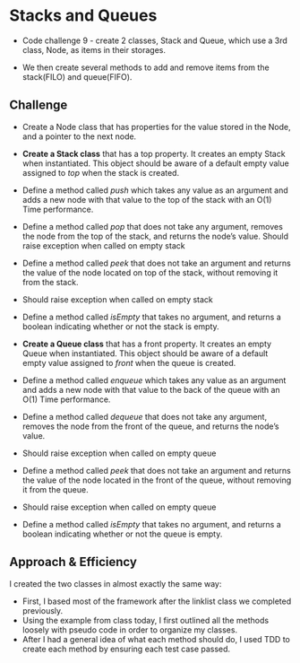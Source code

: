 # Stacks and Queues
- Code challenge 9 - create 2 classes, Stack and Queue, which use a 3rd class, Node, as items in their storages. 

- We then create several methods to add and remove items from the stack(FILO) and queue(FIFO).

## Challenge
- Create a Node class that has properties for the value stored in the Node, and a pointer to the next node.
- **Create a Stack class** that has a top property. It creates an empty Stack when instantiated.
This object should be aware of a default empty value assigned to *top* when the stack is created.
- Define a method called *push* which takes any value as an argument and adds a new node with that value to the top of the stack with an O(1) Time performance.
- Define a method called *pop* that does not take any argument, removes the node from the top of the stack, and returns the node’s value.
Should raise exception when called on empty stack
- Define a method called *peek* that does not take an argument and returns the value of the node located on top of the stack, without removing it from the stack.
- Should raise exception when called on empty stack
- Define a method called *isEmpty* that takes no argument, and returns a boolean indicating whether or not the stack is empty.

- **Create a Queue class** that has a front property. It creates an empty Queue when instantiated.
This object should be aware of a default empty value assigned to *front* when the queue is created.
- Define a method called *enqueue* which takes any value as an argument and adds a new node with that value to the back of the queue with an O(1) Time performance.
- Define a method called *dequeue* that does not take any argument, removes the node from the front of the queue, and returns the node’s value.
- Should raise exception when called on empty queue
- Define a method called *peek* that does not take an argument and returns the value of the node located in the front of the queue, without removing it from the queue.
- Should raise exception when called on empty queue
- Define a method called *isEmpty* that takes no argument, and returns a boolean indicating whether or not the queue is empty.

## Approach & Efficiency
I created the two classes in almost exactly the same way:

- First, I based most of the framework after the linklist class we completed previously.
- Using the example from class today, I first outlined all the methods loosely with pseudo code in order to organize my classes.
- After I had a general idea of what each method should do, I used TDD to create each method by ensuring each test case passed. 
